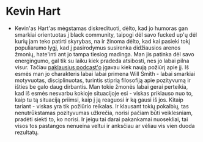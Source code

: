 # Kevin Hart

* Kevin'as Hart'as mėgstamas diskredituoti, dėlto, kad jo humoras gan smarkiai orientuotas į black community, taipogi dėl savo fucked up'ų dėl kurių jam teko patirti skyrybas, na ir žinoma dėlto, kad kai pasieki tokį populiarumo lygį, kad į pasirodymus susirenka didžiausios arenos žmonių, hate'inti ant jo tampa tiesiog madinga. Man jis patinka dėl savo energingumo, gal tik su laiku kiek pradeda atsibosti, nes jo labai pilna visur. Tačiau [paklausius podcast'o](https://youtu.be/XW_KhFq4LQo) įgavau kiek naują požiūrį apie jį. Iš esmės man jo charakteris labai labai primena Will Smith - labai smarkiai motyvuotas, disciplinuotas, turintis stiprią filosofiją apie pozityvumą ir išties be galo daug dirbantis. Man tokie žmonės labai gerai perteikia, kad iš esmės nesvarbu kokioje situacijoje esi - viskas priklauso nuo to, kaip tu tą situaciją priimsi, kaip į ją reaguosi ir ką gausi iš jos. Kitaip tariant - viskas yra tik požiūrio reikalas. Ir klausant tokių pokalbių, tas nenutrūkstamas pozityvumas užkrečia, norisi pačiam būti veiklesniam, pradėti siekti to, ko norisi. Ir jeigu tai darai pakankamai nuosekliai, tai visos tos pastangos nenueina veltui ir anksčiau ar vėliau vis vien duoda rezultatų.

